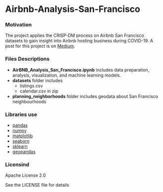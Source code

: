 # Airbnb-Analysis-San-Francisco

### Motivation
The project applies the CRISP-DM process on Airbnb San Francisco datasets to gain insight into Airbnb hosting business during COVID-19. A post for this project is on [Medium](https://medium.com/@victorysharaf/how-have-airbnb-prices-changed-due-to-covid-19-d501dc893b02).

### Files Descriptions
* __AirBNB_Analysis_San_Francisco.ipynb__ includes data preparation, analysis, visualization, and machine learning models.
* __datasets__ folder includes
  * listings.csv
  * calendar.csv in zip
* __planning_neighborhoods__ folder includes geodata about San Francisco neighbourhoods
 
### Libraries use
  * [pandas](https://github.com/pandas-dev/pandas)
  * [numpy](https://github.com/numpy/numpy)
  * [matplotlib](https://github.com/matplotlib/matplotlib)
  * [seaborn](https://github.com/mwaskom/seaborn)
  * [sklearn](https://github.com/scikit-learn/scikit-learn)
  * [geopandas](https://github.com/geopandas/geopandas)
  
  
### Licensind
Apache License 2.0

See the LICENSE file for details
